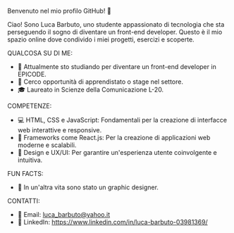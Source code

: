 Benvenuto nel mio profilo GitHub! 👋

Ciao! Sono Luca Barbuto, uno studente appassionato di tecnologia che sta perseguendo il sogno di diventare un front-end developer.
Questo è il mio spazio online dove condivido i miei progetti, esercizi e scoperte.

QUALCOSA SU DI ME:
- 🌱 Attualmente sto studiando per diventare un front-end developer in EPICODE.
- 💼 Cerco opportunità di apprendistato o stage nel settore.
- 🎓 Laureato in Scienze della Comunicazione L-20.

COMPETENZE:
- 💻 HTML, CSS e JavaScript: Fondamentali per la creazione di interfacce web interattive e responsive.
- 🚀 Frameworks come React.js: Per la creazione di applicazioni web moderne e scalabili.
- 🎨 Design e UX/UI: Per garantire un'esperienza utente coinvolgente e intuitiva.

FUN FACTS:
- 🎨 In un'altra vita sono stato un graphic designer.

CONTATTI:
- 📧 Email: luca_barbuto@yahoo.it
- 💼 LinkedIn: https://www.linkedin.com/in/luca-barbuto-03981369/
